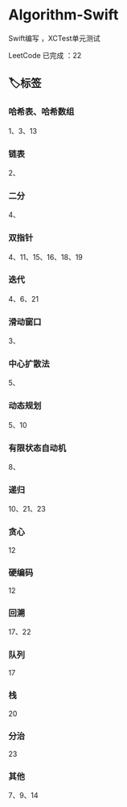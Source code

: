 # Algorithm-Swift
Swift编写 ，XCTest单元测试   

LeetCode 已完成 ：22

## 🏷标签

### 哈希表、哈希数组
1、3、13

### 链表
2、

### 二分
4、

### 双指针
4、11、15、16、18、19

### 迭代
4、6、21

### 滑动窗口
3、

### 中心扩散法
5、

### 动态规划
5、10

### 有限状态自动机
8、

### 递归
10、21、23

### 贪心
12

### 硬编码
12

### 回溯
17、22

### 队列
17

### 栈
20

### 分治
23

### 其他
7、9、14
